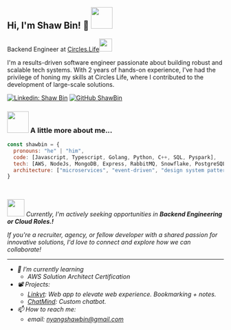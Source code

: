 <!--
### Hi there 👋
**nsoybean/nsoybean** is a ✨ _special_ ✨ repository because its `README.md` (this file) appears on your GitHub profile.

Here are some ideas to get you started:

- 🔭 I’m currently working on ...
- 🌱 I’m currently learning ...
- 👯 I’m looking to collaborate on ...
- 🤔 I’m looking for help with ...
- 💬 Ask me about ...
- 📫 How to reach me: ...
- 😄 Pronouns: ...
- ⚡ Fun fact: ...
-->

<h2> Hi, I'm Shaw Bin! 👋 <img src="https://media.giphy.com/media/12oufCB0MyZ1Go/giphy.gif" width="50" ></h2>
Backend Engineer at <a href="https://www.circles.life/sg/">Circles.Life</a><img src="https://media.giphy.com/media/WUlplcMpOCEmTGBtBW/giphy.gif" width="30"> 
</em>


I'm a results-driven software engineer passionate about building robust and scalable tech systems. With 2 years of hands-on experience, I've had the privilege of honing my skills at Circles Life, where I contributed to the development of large-scale solutions.

[![Linkedin: Shaw Bin](https://img.shields.io/badge/-shawbin-blue?style=flat-square&logo=Linkedin&logoColor=white&link=https://www.linkedin.com/in/shawbin/)](https://www.linkedin.com/in/nyangshawbin/)
[![GitHub ShawBin](https://img.shields.io/github/followers/shawbin?label=follow&style=social)](https://github.com/nsoybean)
</p>




### <img src="https://media.giphy.com/media/JqmupuTVZYaQX5s094/giphy.gif" width="50"> A little more about me...  

```javascript
const shawbin = {
  pronouns: "he" | "him",
  code: [Javascript, Typescript, Golang, Python, C++, SQL, Pyspark],
  tech: [AWS, NodeJs, MongoDB, Express, RabbitMQ, Snowflake, PostgreSQL, Airflow, React, Git ]
  architecture: ["microservices", "event-driven", "design system pattern"]
}
```

</br>

<img src="https://media.giphy.com/media/enOL7Bi0fyD71KWYRX/giphy.gif" width="40"> <em>Currently, I'm actively seeking opportunities in <b> Backend Engineering or Cloud Roles.!</b> 

If you're a recruiter, agency, or fellow developer with a shared passion for innovative solutions, I'd love to connect and explore how we can collaborate!

---

- 🌱 I’m currently learning
  - AWS Solution Architect Certification
- 📽️ Projects: 
  - [Linkyt](https://github.com/nsoybean/Linkyt): Web app to elevate web experience. Bookmarking + notes.
  - [ChatMind](https://github.com/nsoybean/chatbot-ui): Custom chatbot.
- 📫 How to reach me: 
  - email: nyangshawbin@gmail.com
